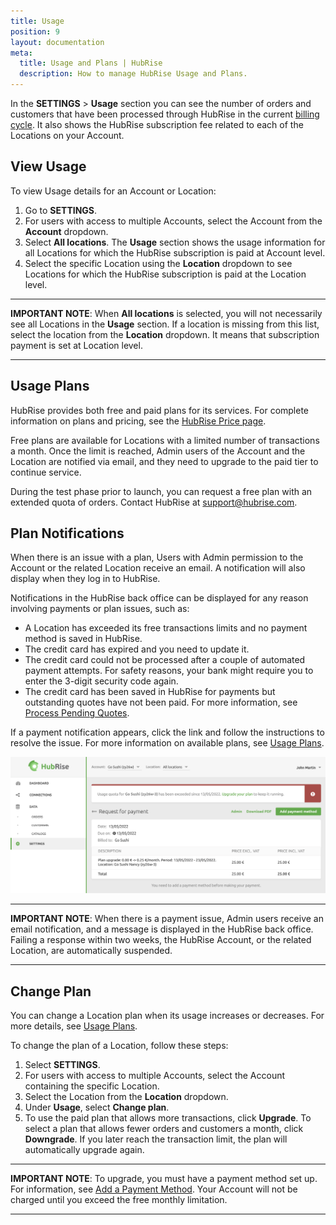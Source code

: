 ```yaml
---
title: Usage
position: 9
layout: documentation
meta:
  title: Usage and Plans | HubRise
  description: How to manage HubRise Usage and Plans.
---
```


In the **SETTINGS** > **Usage** section you can see the number of orders and customers that have been processed through HubRise in the current [billing cycle](/docs/payment#billing-cycles). It also shows the HubRise subscription fee related to each of the Locations on your Account.

## View Usage

To view Usage details for an Account or Location:

1. Go to **SETTINGS**.
1. For users with access to multiple Accounts, select the Account from the **Account** dropdown.
1. Select **All locations**. The **Usage** section shows the usage information for all Locations for which the HubRise subscription is paid at Account level.
1. Select the specific Location using the **Location** dropdown to see Locations for which the HubRise subscription is paid at the Location level.

---

**IMPORTANT NOTE**: When **All locations** is selected, you will not necessarily see all Locations in the **Usage** section. If a location is missing from this list, select the location from the **Location** dropdown. It means that subscription payment is set at Location level.

---

## Usage Plans

HubRise provides both free and paid plans for its services. For complete information on plans and pricing, see the [HubRise Price page](/pricing/).

Free plans are available for Locations with a limited number of transactions a month. Once the limit is reached, Admin users of the Account and the Location are notified via email, and they need to upgrade to the paid tier to continue service.

During the test phase prior to launch, you can request a free plan with an extended quota of orders. Contact HubRise at [support@hubrise.com](mailto:support@hubrise.com).

## Plan Notifications

When there is an issue with a plan, Users with Admin permission to the Account or the related Location receive an email. A notification will also display when they log in to HubRise.

Notifications in the HubRise back office can be displayed for any reason involving payments or plan issues, such as:

- A Location has exceeded its free transactions limits and no payment method is saved in HubRise.
- The credit card has expired and you need to update it.
- The credit card could not be processed after a couple of automated payment attempts. For safety reasons, your bank might require you to enter the 3-digit security code again.
- The credit card has been saved in HubRise for payments but outstanding quotes have not been paid. For more information, see [Process Pending Quotes](/docs/payment/#process-pending-quotes).

If a payment notification appears, click the link and follow the instructions to resolve the issue. For more information on available plans, see [Usage Plans](#usage-plans).

![Pay subscription](../images/022-en-2x-pay-subscription.png)

---

**IMPORTANT NOTE**: When there is a payment issue, Admin users receive an email notification, and a message is displayed in the HubRise back office. Failing a response within two weeks, the HubRise Account, or the related Location, are automatically suspended.

---

## Change Plan

You can change a Location plan when its usage increases or decreases. For more details, see [Usage Plans](#usage-plans).

To change the plan of a Location, follow these steps:

1. Select **SETTINGS**.
1. For users with access to multiple Accounts, select the Account containing the specific Location.
1. Select the Location from the **Location** dropdown.
1. Under **Usage**, select **Change plan**.
1. To use the paid plan that allows more transactions, click **Upgrade**. To select a plan that allows fewer orders and customers a month, click **Downgrade**. If you later reach the transaction limit, the plan will automatically upgrade again.

---

**IMPORTANT NOTE**: To upgrade, you must have a payment method set up. For information, see [Add a Payment Method](/docs/payment/#add-a-payment-method). Your Account will not be charged until you exceed the free monthly limitation.

---
